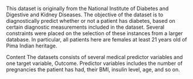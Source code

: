 This dataset is originally from the National Institute of Diabetes and Digestive and Kidney Diseases. The objective of the dataset is to diagnostically predict whether or not a patient has diabetes, based on certain diagnostic measurements included in the dataset. Several constraints were placed on the selection of these instances from a larger database. In particular, all patients here are females at least 21 years old of Pima Indian heritage.

Content The datasets consists of several medical predictor variables and one target variable, Outcome. Predictor variables includes the number of pregnancies the patient has had, their BMI, insulin level, age, and so on.
